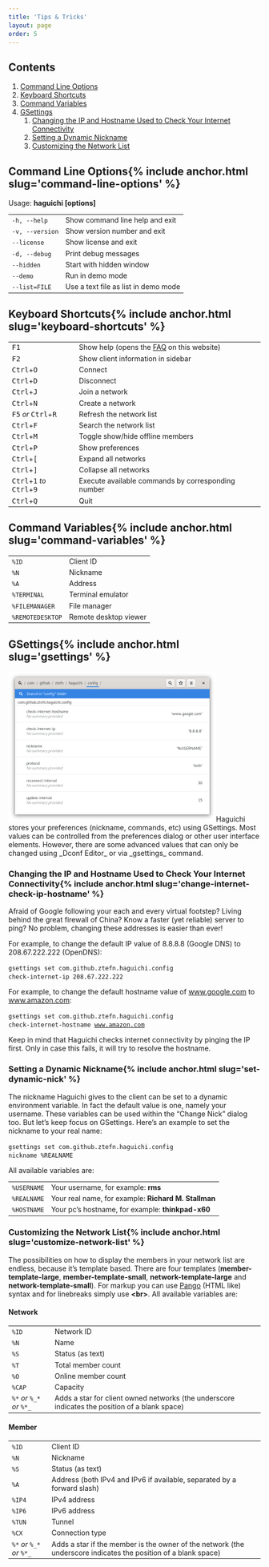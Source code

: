 ```yaml
---
title: 'Tips & Tricks'
layout: page
order: 5
---
```

## Contents

  1. [Command Line Options](#command-line-options)
  2. [Keyboard Shortcuts](#keyboard-shortcuts)
  3. [Command Variables](#command-variables)
  4. [GSettings](#gsettings) 
      1. [Changing the IP and Hostname Used to Check Your Internet Connectivity](#change-internet-check-ip-hostname)
      2. [Setting a Dynamic Nickname](#set-dynamic-nick)
      3. [Customizing the Network List](#customize-network-list)


<h2 id="command-line-options">Command Line Options{% include anchor.html slug='command-line-options' %}</h2>
<p>Usage: <b>haguichi [options]</b></p>
<table>
  <tr>
    <td>
      <code>-h, --help</code>
    </td>
    <td>
      Show command line help and exit
    </td>
  </tr>
  <tr>
    <td>
      <code>-v, --version</code>
    </td>
    <td>
      Show version number and exit
    </td>
  </tr>
  <tr>
    <td>
      <code>--license</code>
    </td>
    <td>
      Show license and exit
    </td>
  </tr>
  <tr>
    <td>
      <code>-d, --debug</code>
    </td>
    <td>
      Print debug messages
    </td>
  </tr>
  <tr>
    <td>
      <code>--hidden</code>
    </td>
    <td>
      Start with hidden window
    </td>
  </tr>
  <tr>
    <td>
      <code>--demo</code>
    </td>
    <td>
      Run in demo mode
    </td>
  </tr>
  <tr>
    <td>
      <code>--list=FILE</code>
    </td>
    <td>
      Use a text file as list in demo mode
    </td>
  </tr>
</table>

<h2 id="keyboard-shortcuts">Keyboard Shortcuts{% include anchor.html slug='keyboard-shortcuts' %}</h2>
<table>
  <tr>
    <td>
      <kbd>F1</kbd>
    </td>
    <td>
      Show help (opens the <a href="/faq/">FAQ</a> on this website)
    </td>
  </tr>
  <tr>
    <td>
      <kbd>F2</kbd>
    </td>
    <td>
      Show client information in sidebar
    </td>
  </tr>
  <tr>
    <td>
      <kbd>Ctrl</kbd>+<kbd>O</kbd>
    </td>
    <td>
      Connect
    </td>
  </tr>
  <tr>
    <td>
      <kbd>Ctrl</kbd>+<kbd>D</kbd>
    </td>
    <td>
      Disconnect
    </td>
  </tr>
  <tr>
    <td>
      <kbd>Ctrl</kbd>+<kbd>J</kbd>
    </td>
    <td>
      Join a network
    </td>
  </tr>
  <tr>
    <td>
      <kbd>Ctrl</kbd>+<kbd>N</kbd>
    </td>
    <td>
      Create a network
    </td>
  </tr>
  <tr>
    <td>
      <kbd>F5</kbd> <em>or</em> <span style="white-space: nowrap;"><kbd>Ctrl</kbd>+<kbd>R</kbd></span>
    </td>
    <td>
      Refresh the network list
    </td>
  </tr>
  <tr>
    <td>
      <kbd>Ctrl</kbd>+<kbd>F</kbd>
    </td>
    <td>
      Search the network list
    </td>
  </tr>
  <tr>
    <td>
      <kbd>Ctrl</kbd>+<kbd>M</kbd>
    </td>
    <td>
      Toggle show/hide offline members
    </td>
  </tr>
  <tr>
    <td>
      <kbd>Ctrl</kbd>+<kbd>P</kbd>
    </td>
    <td>
      Show preferences
    </td>
  </tr>
  <tr>
    <td>
      <kbd>Ctrl</kbd>+<kbd>[</kbd>
    </td>
    <td>
      Expand all networks
    </td>
  </tr>
  <tr>
    <td>
      <kbd>Ctrl</kbd>+<kbd>]</kbd>
    </td>
    <td>
      Collapse all networks
    </td>
  </tr>
  <tr>
    <td>
      <kbd>Ctrl</kbd>+<kbd>1</kbd> <em>to</em> <kbd>Ctrl</kbd>+<kbd>9</kbd>
    </td>
    <td>
      Execute available commands by corresponding number
    </td>
  </tr>
  <tr>
    <td>
      <kbd>Ctrl</kbd>+<kbd>Q</kbd>
    </td>
    <td>
      Quit
    </td>
  </tr>
</table>

<h2 id="command-variables">Command Variables{% include anchor.html slug='command-variables' %}</h2>
<table>
  <tr>
    <td>
      <code>%ID</code>
    </td>
    <td>
      Client ID
    </td>
  </tr>
  <tr>
    <td>
      <code>%N</code>
    </td>
    <td>
      Nickname
    </td>
  </tr>
  <tr>
    <td>
      <code>%A</code>
    </td>
    <td>
      Address
    </td>
  </tr>
  <tr>
    <td>
      <code>%TERMINAL</code>
    </td>
    <td>
      Terminal emulator
    </td>
  </tr>
  <tr>
    <td>
      <code>%FILEMANAGER</code>
    </td>
    <td>
      File manager
    </td>
  </tr>
  <tr>
    <td>
      <code>%REMOTEDESKTOP</code>
    </td>
    <td>
      Remote desktop viewer
    </td>
  </tr>
</table>

<h2 id="gsettings">GSettings{% include anchor.html slug='gsettings' %}</h2>
<img class="alignright" src="/resources/dconf-editor.png" alt="Dconf Editor" width="415" height="300" />Haguichi stores your preferences (nickname, commands, etc) using GSettings. Most values can be controlled from the preferences dialog or other user interface elements. However, there are some advanced values that can only be changed using _Dconf Editor_ or via _gsettings_ command.

<h3 id="change-internet-check-ip-hostname">Changing the IP and Hostname Used to Check Your Internet Connectivity{% include anchor.html slug='change-internet-check-ip-hostname' %}</h3>
Afraid of Google following your each and every virtual footstep? Living behind the great firewall of China? Know a faster (yet reliable) server to ping? No problem, changing these addresses is easier than ever!

For example, to change the default IP value of 8.8.8.8 (Google DNS) to 208.67.222.222 (OpenDNS):
  
<code class="user">gsettings set com.github.ztefn.haguichi.config check-internet-ip 208.67.222.222</code>

For example, to change the default hostname value of www.google.com to www.amazon.com:
  
<code class="user">gsettings set com.github.ztefn.haguichi.config check-internet-hostname www.amazon.com</code>

Keep in mind that Haguichi checks internet connectivity by pinging the IP first. Only in case this fails, it will try to resolve the hostname.

<h3 id="set-dynamic-nick">Setting a Dynamic Nickname{% include anchor.html slug='set-dynamic-nick' %}</h3>
The nickname Haguichi gives to the client can be set to a dynamic environment variable. In fact the default value is one, namely your username. These variables can be used within the &#8220;Change Nick&#8221; dialog too. But let&#8217;s keep focus on GSettings. Here&#8217;s an example to set the nickname to your real name:
  
<code class="user">gsettings set com.github.ztefn.haguichi.config nickname %REALNAME</code>

All available variables are:

<table>
  <tr>
    <td>
      <code>%USERNAME</code>
    </td>
    <td>
      Your username, for example: <b>rms</b>
    </td>
  </tr>
  <tr>
    <td>
      <code>%REALNAME</code>
    </td>
    <td>
      Your real name, for example: <b>Richard M. Stallman</b>
    </td>
  </tr>
  <tr>
    <td>
      <code>%HOSTNAME</code>
    </td>
    <td>
      Your pc&#8217;s hostname, for example: <b>thinkpad-x60</b>
    </td>
  </tr>
</table>

<h3 id="customize-network-list">Customizing the Network List{% include anchor.html slug='customize-network-list' %}</h3>
The possibilities on how to display the members in your network list are endless, because it’s template based. There are four templates (<b>member-template-large</b>, <b>member-template-small</b>, <b>network-template-large</b> and <b>network-template-small</b>). For markup you can use <a href="https://developer.gnome.org/pango/stable/pango-Markup.html" target="_blank">Pango</a> (HTML like) syntax and for linebreaks simply use <strong>&lt;br&gt;</strong>. All available variables are:

#### Network

<table>
  <tr>
    <td>
      <code>%ID</code>
    </td>
    <td>
      Network ID
    </td>
  </tr>
  <tr>
    <td>
      <code>%N</code>
    </td>
    <td>
      Name
    </td>
  </tr>
  <tr>
    <td>
      <code>%S</code>
    </td>
    <td>
      Status (as text)
    </td>
  </tr>
  <tr>
    <td>
      <code>%T</code>
    </td>
    <td>
      Total member count
    </td>
  </tr>
  <tr>
    <td>
      <code>%O</code>
    </td>
    <td>
      Online member count
    </td>
  </tr>
  <tr>
    <td>
      <code>%CAP</code>
    </td>
    <td>
      Capacity
    </td>
  </tr>
  <tr>
    <td>
      <code>%*</code> <em>or</em> <code>%_*</code> <em>or</em> <code>%*_</code>
    </td>
    <td>
      Adds a star for client owned networks (the underscore indicates the position of a blank space)
    </td>
  </tr>
</table>

#### Member

<table>
  <tr>
    <td>
      <code>%ID</code>
    </td>
    <td>
      Client ID
    </td>
  </tr>
  <tr>
    <td>
      <code>%N</code>
    </td>
    <td>
      Nickname
    </td>
  </tr>
  <tr>
    <td>
      <code>%S</code>
    </td>
    <td>
      Status (as text)
    </td>
  </tr>
  <tr>
    <td>
      <code>%A</code>
    </td>
    <td>
      Address (both IPv4 and IPv6 if available, separated by a forward slash)
    </td>
  </tr>
  <tr>
    <td>
      <code>%IP4</code>
    </td>
    <td>
      IPv4 address
    </td>
  </tr>
  <tr>
    <td>
      <code>%IP6</code>
    </td>
    <td>
      IPv6 address
    </td>
  </tr>
  <tr>
    <td>
      <code>%TUN</code>
    </td>
    <td>
      Tunnel
    </td>
  </tr>
  <tr>
    <td>
      <code>%CX</code>
    </td>
    <td>
      Connection type
    </td>
  </tr>
  <tr>
    <td>
      <code>%*</code> <em>or</em> <code>%_*</code> <em>or</em> <code>%*_</code>
    </td>
    <td>
      Adds a star if the member is the owner of the network (the underscore indicates the position of a blank space)
    </td>
  </tr>
</table>
